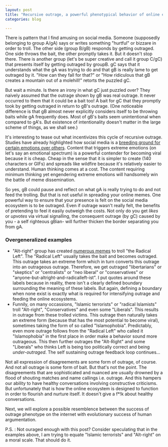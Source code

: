```yaml
---
layout: post
title: "Recursive outrage, a powerful phenotypical behavior of online ecosystems"
categories: blog

---
```


There is pattern that I find amusing on social media. Someone (supposedly belonging to group A/gA) says or writes something "hurtful" or bizzare in order to troll. The other side (group B/gB) responds by getting outraged. One side throws the bait, the other promptly takes it. But it doesn't stop there. There is another group (let's be super creative and call it group C/gC) that presents itself by getting outraged by groupB. gC says that it understands what the gA was trying to do and that gB is really lame to get outraged by it. "How can they fall for that?" or "How ridiculous that gB creates a mountain out of a molehill!" retorts the puzzled gC. 

But wait a minute. Is there an irony in what gC just puzzled over? They naively assumed that the outrage shown by gB was real outrage. It never occurred to them that it could be a bait too! A bait for gC that they promptly took by getting outraged in return to gB's outrage. (One noticeable difference is that gB almost never explicitly considers itself to be throwing baits while gA frequently does. Most of gB's baits seem unintentional when compared to gA's. But existence of intentionality doesn't matter in the large scheme of things, as we shall see.)

It's interesting to tease out what incentivizes this cycle of recursive outrage. Studies have already highlighted how social media is a [breeding ground for certain emotions over others](https://papers.ssrn.com/sol3/papers.cfm?abstract_id=1528077). Content that triggers extreme emotions (on let's say an emotional spectrum) is a powerful contender for becoming viral because it is cheap. Cheap in the sense that it is simpler to create (140 characters or GIFs) and spreads like wildfire because it's relatively easier to understand. Human thinking comes at a cost. The content requiring minimum thinking yet engendering extreme emotions will handsomely win the battle of meme dissemination.

So yes, gB could pause and reflect on what gA is really trying to do and not feed the trolling. But that is not useful in spreading your online memes. One powerful way to ensure that your presence is felt on the social media ecosystem is to be outraged. Even if outrage wasn't really felt, the benefits of pretending to feel it easily outweigh the costs. Not only do you get *likes* or *upvotes* via virtual signalling, the consequent outrage (by gC) caused by you - a self righteous gBian- will further thicken the border separating you from gA. 

### Overgeneralized examples

* "Alt-right" group has created [numerous memes](https://en.wikipedia.org/wiki/Pepe_the_Frog#Kekistan) to troll "the Radical Left". The "Radical Left" usually takes the bait and becomes outraged. This outrage takes an extreme form which in turn converts this outrage into an outrageous outrage. Therefore, we get outraged "libertarians" or "skeptics" or "centralists" or "neo liberal" or "conservatives" or "anyone-but-altright-and-radicalleft-ist". I put quotes around these labels because in reality, there isn't a clearly defined boundary surrounding the meaning of these labels. But again, defining a boundary when none exist is exactly what is required for intensifying outrage and feeding the online ecosystems. 
* Funnily, on many occassions, "Islamic terrorists" or "radical Islamists" troll "Alt-right", "Conservatives" and even some "Liberals". This results in outrage from these trolled victims. This outrage then naturally takes an extreme form (because that has the most potential to become viral), sometimes taking the form of so called "Islamophobia". Predictably,   even more outrage follows from the "Radical Left" who called it "Islamophobia" in the first place in order make a behavior sound more outrageous. This then further outrages the "Alt-Right" and some "Liberals" who thinks Left is being too politically correct and being *under-outraged*. The self sustaining outrage feedback loop continues...

Not all expression of disagreements are some form of outrage, of course. And not all outrage is some form of bait. But that's not the point. The disagreements that are sophisticated and nuanced are usually drowned by a flood of shouting matches and name callings i.e. outrage. And this hampers our ability to have healthy conversations involving constructive criticisms. But unfortunately that is how the online ecosystem is designed to function in order to flourish and nurture itself. It doesn't give a f*!k about healthy conversations. 

Next, we will explore a possible resemblence between the success of outrage phenotype on the internet with evolutionary success of human argumentation. 



P.S. : Not ouraged enough with this post? Consider speculating that in the examples above, I am trying to equate "Islamic terrorists" and "Alt-right" on a moral scale. That should do it. 
